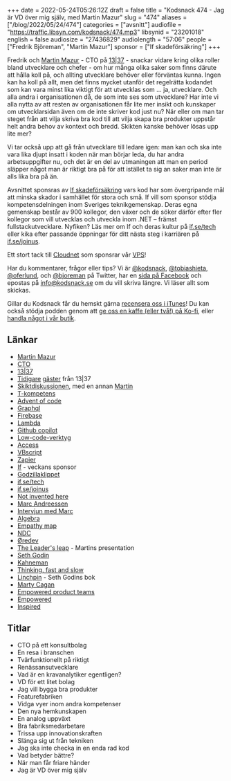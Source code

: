 +++
date = 2022-05-24T05:26:12Z
draft = false
title = "Kodsnack 474 - Jag är VD över mig själv, med Martin Mazur"
slug = "474"
aliases = ["/blog/2022/05/24/474"]
categories = ["avsnitt"]
audiofile = "https://traffic.libsyn.com/kodsnack/474.mp3"
libsynid = "23201018"
english = false
audiosize = "27436829"
audiolength = "57:06"
people = ["Fredrik Björeman", "Martin Mazur"]
sponsor = ["If skadeförsäkring"]
+++

Fredrik och [Martin Mazur](https://mazur.today/about/) - CTO på [13|37](https://1337.life/) - snackar vidare kring olika roller bland utvecklare och chefer - om hur många olika saker som finns därute att hålla koll på, och allting utvecklare behöver eller förväntas kunna. Ingen kan ha koll på allt, men det finns mycket utanför det regelrätta kodandet som kan vara minst lika viktigt för att utvecklas som … ja, utvecklare. Och alla andra i organisationen då, de som inte ses som utvecklare? Har inte vi alla nytta av att resten av organisationen får lite mer insikt och kunskaper om utvecklarsidan även om de inte skriver kod just nu? När eller om man tar steget från att vilja skriva bra kod till att vilja skapa bra produkter uppstår helt andra behov av kontext och bredd. Skikten kanske behöver lösas upp lite mer?

Vi tar också upp att gå från utvecklare till ledare igen: man kan och ska inte vara lika djupt insatt i koden när man börjar leda, du har andra arbetsuppgifter nu, och det är en del av utmaningen att man en period släpper något man är riktigt bra på för att istället ta sig an saker man inte är alls lika bra på än.

Avsnittet sponsras av [If skadeförsäkring](https://www.if.se/) vars kod har som övergripande mål att minska skador i samhället för stora och små. If vill som sponsor stödja kompetensdelningen inom Sveriges teknikgemenskap. Deras egna gemenskap består av 900 kollegor, den växer och de söker därför efter fler kollegor som vill utvecklas och utveckla inom .NET – främst fullstackutvecklare. Nyfiken? Läs mer om If och deras kultur på [if.se/tech](https://www.if.se/tech) eller kika efter passande öppningar för ditt nästa steg i karriären på [if.se/joinus](https://www.if.se/joinus).

Ett stort tack till [Cloudnet](https://www.cloudnet.se) som sponsrar vår [VPS](https://en.wikipedia.org/wiki/Virtual_private_server)!

Har du kommentarer, frågor eller tips? Vi är [@kodsnack](https://www.twitter.com/kodsnack), [@tobiashieta](https://www.twitter.com/tobiashieta), [@oferlund](https://www.twitter.com/oferlund), och [@bjoreman](https://www.twitter.com/bjoreman) på Twitter, har en [sida på Facebook](https://www.facebook.com/kodsnack) och epostas på [info@kodsnack.se](mailto:info@kodsnack.se) om du vill skriva längre. Vi läser allt som skickas.

Gillar du Kodsnack får du hemskt gärna [recensera oss i iTunes](https://itunes.apple.com/se/podcast/kodsnack/id561631498?l=en)! Du kan också stödja podden genom att <a href="https://ko-fi.com/kodsnack" rel="payment">ge oss en kaffe (eller två!) på Ko-fi</a>, eller [handla något i vår butik](https://shop.spreadshirt.se/kodsnack/).

## Länkar ##
* [Martin Mazur](https://mazur.today/about/)
* [CTO](https://en.wikipedia.org/wiki/Chief_technology_officer)
* [13|37](https://1337.life/)
* [Tidigare](https://kodsnack.se/270/) [gäster](https://kodsnack.se/457/) från 13|37
* [Skiktdiskussionen](https://kodsnack.se/472/), med en annan [Martin](https://twitter.com/gunnarsson)
* [T-kompetens](https://en.wikipedia.org/wiki/T-shaped_skills)
* [Advent of code](https://adventofcode.com/)
* [Graphql](https://en.wikipedia.org/wiki/GraphQL)
* [Firebase](https://en.wikipedia.org/wiki/Firebase)
* [Lambda](https://en.wikipedia.org/wiki/AWS_Lambda)
* [Github copilot](https://en.wikipedia.org/wiki/GitHub_Copilot)
* [Low-code-verktyg](https://en.wikipedia.org/wiki/Low-code_development_platform)
* [Access](https://en.wikipedia.org/wiki/Microsoft_Access)
* [VBscript](https://en.wikipedia.org/wiki/VBScript)
* [Zapier](https://en.wikipedia.org/wiki/Zapier)
* [If](https://www.if.se/) - veckans sponsor
* [Godzillaklippet](https://www.youtube.com/watch?v=EODmOsFp5bk)
* [if.se/tech](https://www.if.se/tech)
* [if.se/joinus](https://www.if.se/joinus)
* [Not invented here](https://en.wikipedia.org/wiki/Not_invented_here)
* [Marc Andreessen](https://en.wikipedia.org/wiki/Marc_Andreessen)
* [Intervjun med Marc](https://www.econtalk.org/marc-andreessen-on-software-immortality-and-bitcoin/)
* [Algebra](https://en.wikipedia.org/wiki/Algebra)
* [Empathy map](https://en.wikipedia.org/wiki/Empathy_Map)
* [NDC](https://ndcconferences.com/)
* [Øredev](https://oredev.org/)
* [The Leader's leap](https://www.youtube.com/watch?v=is2hglY6rK8) - Martins presentation
* [Seth Godin](https://en.wikipedia.org/wiki/Seth_Godin)
* [Kahneman](https://en.wikipedia.org/wiki/Daniel_Kahneman)
* [Thinking, fast and slow](https://en.wikipedia.org/wiki/Thinking,_Fast_and_Slow)
* [Linchpin](https://www.bokus.com/bok/9780749953652/linchpin/) - Seth Godins bok
* [Marty Cagan](https://twitter.com/cagan?lang=sv)
* [Empowered product teams](https://www.svpg.com/empowered-product-teams/)
* [Empowered](https://www.adlibris.com/se/bok/empowered-9781119691297)
* [Inspired](https://www.adlibris.com/se/bok/inspired---how-to-create-tech-products-customers-love-2nd-edition-9781119387503)

## Titlar ##
* CTO på ett konsultbolag
* En resa i branschen
* Tvärfunktionellt på riktigt
* Renässansutvecklare
* Vad är en kravanalytiker egentligen?
* VD för ett litet bolag
* Jag vill bygga bra produkter
* Featurefabriken
* Vidga vyer inom andra kompetenser
* Den nya hemkunskapen
* En analog uppväxt
* Bra fabriksmedarbetare
* Trissa upp innovationskraften
* Slänga sig ut från tekniken
* Jag ska inte checka in en enda rad kod
* Vad betyder bättre?
* När man får friare händer
* Jag är VD över mig själv